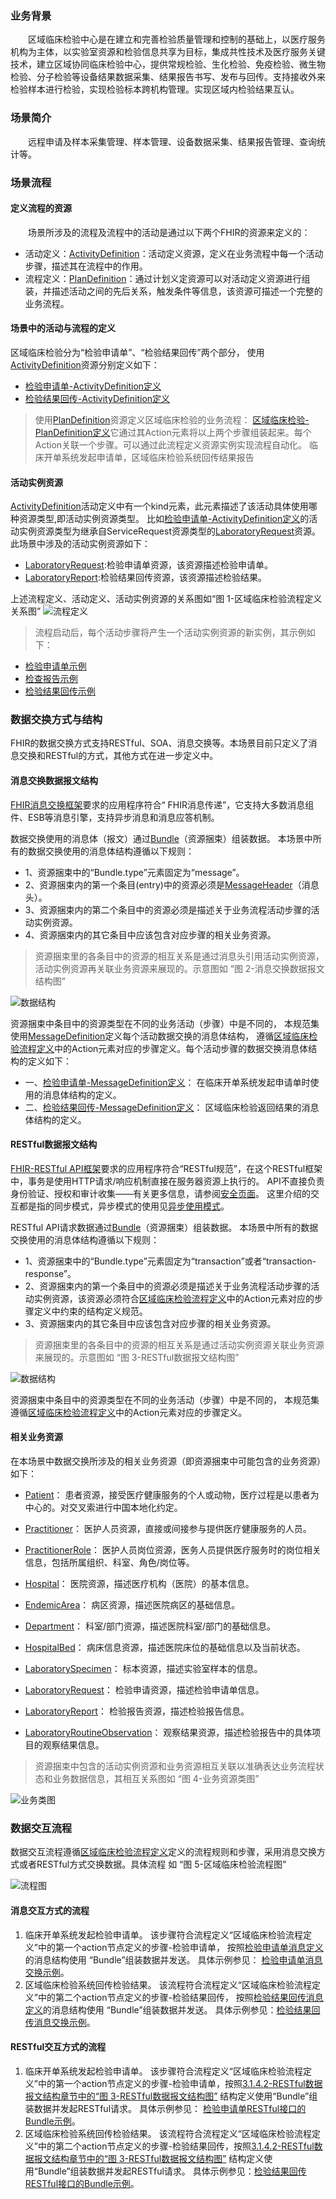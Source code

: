 ### 业务背景

&emsp;&emsp;区域临床检验中心是在建立和完善检验质量管理和控制的基础上，以医疗服务机构为主体，以实验室资源和检验信息共享为目标，集成共性技术及医疗服务关键技术，建立区域协同临床检验中心，提供常规检验、生化检验、免疫检验、微生物检验、分子检验等设备结果数据采集、结果报告书写、发布与回传。支持接收外来检验样本进行检验，实现检验标本跨机构管理。实现区域内检验结果互认。


### 场景简介

&emsp;&emsp;远程申请及样本采集管理、样本管理、设备数据采集、结果报告管理、查询统计等。


### 场景流程

#### 定义流程的资源

&emsp;&emsp;场景所涉及的流程及流程中的活动是通过以下两个FHIR的资源来定义的：

- 活动定义：[ActivityDefinition](http://www.hl7fhir.cn/R4/activitydefinition.html)：活动定义资源，定义在业务流程中每一个活动步骤，描述其在流程中的作用。
- 流程定义：[PlanDefinition](http://www.hl7fhir.cn/R4/plandefinition.html)：通过计划义定资源可以对活动定义资源进行组装，并描述活动之间的先后关系，触发条件等信息，该资源可描述一个完整的业务流程。

#### 场景中的活动与流程的定义

区域临床检验分为“检验申请单”、“检验结果回传”两个部分，
使用[ActivityDefinition](http://www.hl7fhir.cn/R4/activitydefinition.html)资源分别定义如下：

- [检验申请单-ActivityDefinition定义](ActivityDefinition-ad-laboratory-request.html)
- [检验结果回传-ActivityDefinition定义](ActivityDefinition-ad-laboratory-report-release.html)

> 使用[PlanDefinition](http://www.hl7fhir.cn/R4/plandefinition.html)资源定义区域临床检验的业务流程：
[区域临床检验-PlanDefinition定义](PlanDefinition-pd-regional-laboratory-inspection.html)它通过其Action元素将以上两个步骤组装起来。每个Action关联一个步骤。可以通过此流程定义资源实例实现流程自动化。
临床开单系统发起申请单，区域临床检验系统回传结果报告

#### 活动实例资源
 [ActivityDefinition](http://www.hl7fhir.cn/R4/activitydefinition.html)活动定义中有一个kind元素，此元素描述了该活动具体使用哪种资源类型,即活动实例资源类型。
比如[检验申请单-ActivityDefinition定义](ActivityDefinition-ad-laboratory-request.html)的活动实例资源类型为继承自ServiceRequest资源类型的[LaboratoryRequest](StructureDefinition-laboratory-request.html)资源。
此场景中涉及的活动实例资源如下：

- [LaboratoryRequest](StructureDefinition-laboratory-request.html):检验申请单资源，该资源描述检验申请单。
- [LaboratoryReport](StructureDefinition-laboratory-report.html):检验结果回传资源，该资源描述检验结果。

上述流程定义、活动定义、活动实例资源的关系图如“图 1-区域临床检验流程定义关系图”
![流程定义](PlanDefinition-ActivityDefinition-Task-Relationship.png)

> 流程启动后，每个活动步骤将产生一个活动实例资源的新实例，其示例如下：

- [检验申请单示例](ServiceRequest-LaboratoryRequest-example.html)
- [检查报告示例](DiagnosticReport-LaboratoryReport-example.html)
- [检验结果回传示例](Task-LaboratoryReportRelease-example.html)


### 数据交换方式与结构

FHIR的数据交换方式支持RESTful、SOA、消息交换等。本场景目前只定义了消息交换和RESTful的方式，其他方式在进一步定义中。

#### 消息交换数据报文结构

[FHIR消息交换框架](http://www.hl7fhir.cn/R4/messaging.html)要求的应用程序符合“ FHIR消息传递”，它支持大多数消息组件、ESB等消息引擎，支持异步消息和消息应答机制。

数据交换使用的消息体（报文）通过[Bundle](http://www.hl7fhir.cn/R4/bundle.html)（资源捆束）组装数据。
本场景中所有的数据交换使用的消息体结构遵循以下规则：

- 1、资源捆束中的“Bundle.type”元素固定为“message”。
- 2、资源捆束内的第一个条目(entry)中的资源必须是[MessageHeader](http://www.hl7fhir.cn/R4/messageheader.html)（消息头）。
- 3、资源捆束内的第二个条目中的资源必须是描述关于业务流程活动步骤的活动实例资源。
- 4、资源捆束内的其它条目中应该包含对应步骤的相关业务资源。

> 资源捆束里的各条目中的资源的相互关系是通过消息头引用活动实例资源，活动实例资源再关联业务资源来展现的。示意图如 “图 2-消息交换数据报文结构图”

![数据结构](structure-bundle.png)

资源捆束中条目中的资源类型在不同的业务活动（步骤）中是不同的，
本规范集使用[MessageDefinition](http://www.hl7fhir.cn/R4/messagedefinition.html)定义每个活动数据交换的消息体结构，
遵循[区域临床检验流程定义](PlanDefinition-pd-regional-laboratory-inspection.html)中的Action元素对应的步骤定义。每个活动步骤的数据交换消息体结构的定义如下：

- 一、[检验申请单-MessageDefinition定义](MessageDefinition-md-laboratory-request.html)：
在临床开单系统发起申请单时使用的消息体结构的定义。
- 二、[检验结果回传-MessageDefinition定义](MessageDefinition-md-laboratory-report-release.html)：
区域临床检验返回结果的消息体结构的定义。

#### RESTful数据报文结构

[FHIR-RESTful API框架](http://www.hl7fhir.cn/R4/messaging.html)要求的应用程序符合“RESTful规范”，在这个RESTful框架中，事务是使用HTTP请求/响应机制直接在服务器资源上执行的。 API不直接负责身份验证、授权和审计收集——有关更多信息，请参阅[安全页面](http://www.hl7fhir.cn/R4/security.html)。 这里介绍的交互都是指的同步模式，异步模式的使用见[异步使用模式](http://www.hl7fhir.cn/R4/async.html)。

RESTful API请求数据通过[Bundle](http://www.hl7fhir.cn/R4/bundle.html)（资源捆束）组装数据。
本场景中所有的数据交换使用的消息体结构遵循以下规则：

- 1、资源捆束中的“Bundle.type”元素固定为“transaction”或者“transaction-response”。
- 2、资源捆束内的第一个条目中的资源必须是描述关于业务流程活动步骤的活动实例资源，该资源必须符合[区域临床检验流程定义](PlanDefinition-pd-regional-laboratory-inspection.html)中的Action元素对应的步骤定义中约束的结构定义规范。
- 3、资源捆束内的其它条目中应该包含对应步骤的相关业务资源。

<span id="coderestful"></span>

> 资源捆束里的各条目中的资源的相互关系是通过活动实例资源关联业务资源来展现的。示意图如 “图 3-RESTful数据报文结构图”

![数据结构](structure-RESTful-bundle.png)

资源捆束中条目中的资源类型在不同的业务活动（步骤）中是不同的，
本规范集遵循[区域临床检验流程定义](PlanDefinition-pd-regional-laboratory-inspection.html)中的Action元素对应的步骤定义。

#### 相关业务资源  

在本场景中数据交换所涉及的相关业务资源（即资源捆束中可能包含的业务资源）如下：

- [Patient](https://build.fhir.org/ig/HL7China/CN-CORE-R4/StructureDefinition-Patient.html)：
患者资源，接受医疗健康服务的个人或动物，医疗过程是以患者为中心的。对交叉索进行中国本地化约定。
- [Practitioner](https://build.fhir.org/ig/HL7China/CN-CORE-R4/StructureDefinition-Practitioner.html)：
医护人员资源，直接或间接参与提供医疗健康服务的人员。
- [PractitionerRole](https://build.fhir.org/ig/HL7China/CN-CORE-R4/StructureDefinition-PractitionerRole.html)：
医护人员岗位资源，医务人员提供医疗服务时的岗位相关信息，包括所属组织、科室、角色/岗位等。
- [Hospital](https://build.fhir.org/ig/HL7China/CN-CORE-R4/StructureDefinition-Hospital.html)：
医院资源，描述医疗机构（医院）的基本信息。
- [EndemicArea](https://build.fhir.org/ig/HL7China/CN-CORE-R4/StructureDefinition-EndemicArea.html)：
病区资源，描述医院病区的基础信息。
- [Department](https://build.fhir.org/ig/HL7China/CN-CORE-R4/StructureDefinition-Department.html)：
科室/部门资源，描述医院科室/部门的基础信息。
- [HospitalBed](https://build.fhir.org/ig/HL7China/CN-CORE-R4/StructureDefinition-hospital-bed.html)：
病床信息资源，描述医院床位的基础信息以及当前状态。
- [LaboratorySpecimen](StructureDefinition-laboratory-specimen.html)：
标本资源，描述实验室样本的信息。
- [LaboratoryRequest](StructureDefinition-laboratory-request.html)：
检验申请资源，描述检验申请单信息。

- [LaboratoryReport](StructureDefinition-laboratory-report.html)：
检验报告资源，描述检验报告信息。

- [LaboratoryRoutineObservation](StructureDefinition-laboratory-routine-observation.html)：
观察结果资源，描述检验报告中的具体项目的观察结果信息。

> 资源捆束中包含的活动实例资源和业务资源相互关联以准确表达业务流程状态和业务数据信息，其相互关系图如 “图 4-业务资源类图”

![业务类图](Class.png)


### 数据交互流程

数据交互流程遵循[区域临床检验流程定义](PlanDefinition-pd-regional-laboratory-inspection.html)定义的流程规则和步骤，采用消息交换方式或者RESTful方式交换数据。具体流程 如 “图 5-区域临床检验流程图”

![流程图](sequence.png)

#### 消息交互方式的流程
1. 临床开单系统发起检验申请单。
该步骤符合流程定义“区域临床检验流程定义”中的第一个action节点定义的步骤-检验申请单，
按照[检验申请单消息定义](MessageDefinition-md-laboratory-request.html)的消息结构使用
“Bundle”组装数据并发送。
具体示例参见： [检验申请单消息交换示例](Bundle-laboratory-request-example.html)。
2. 区域临床检验系统回传检验结果。
该流程符合流程定义“区域临床检验流程定义”中的第二个action节点定义的步骤-检验结果回传，
按照[检验结果回传消息定义](MessageDefinition-md-laboratory-report-release.html)的消息结构使用
“Bundle”组装数据并发送。
具体示例参见：[检验结果回传消息交换示例](Bundle-laboratory-report-release-example.html)。

#### RESTful交互方式的流程

1. 临床开单系统发起检验申请单。
该步骤符合流程定义“区域临床检验流程定义”中的第一个action节点定义的步骤-检验申请单，按照[3.1.4.2-RESTful数据报文结构章节中的“图 3-RESTful数据报文结构图”](#coderestful) 结构定义使用“Bundle”组装数据并发起RESTful请求。
具体示例参见： [检验申请单RESTful接口的Bundle示例](Bundle-laboratory-request-RESTful-example.html)。
2. 区域临床检验系统回传检验结果。
该流程符合流程定义“区域临床检验流程定义”中的第二个action节点定义的步骤-检验结果回传，按照[3.1.4.2-RESTful数据报文结构章节中的“图 3-RESTful数据报文结构图”](#coderestful) 结构定义使用“Bundle”组装数据并发起RESTful请求。
具体示例参见：[检验结果回传RESTful接口的Bundle示例](Bundle-laboratory-report-release-RESTful-example.html)。
